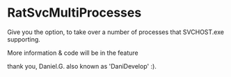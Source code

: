 # RatSvcMultiProcesses

Give you the option, to take over a number of processes that SVCHOST.exe supporting.

More information & code will be in the feature 

thank you, Daniel.G. also known as 'DaniDevelop' :). 
